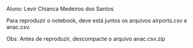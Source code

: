 Aluno: Levir Chianca Medeiros dos Santos

Para reproduzir o notebook, deve está juntos os arquivos airports.csv e anac.csv.

Obs: Antes de reproduzir, descompacte o arquivo anac.csv.zip
